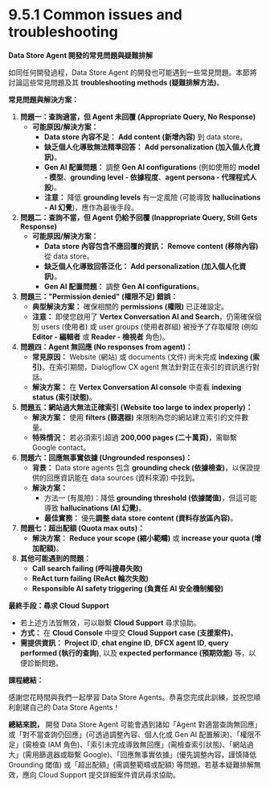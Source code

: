 # 9.5.1 Common issues and troubleshooting

**Data Store Agent 開發的常見問題與疑難排解**

如同任何開發過程，Data Store Agent 的開發也可能遇到一些常見問題。本節將討論這些常見問題及其 **troubleshooting methods (疑難排解方法)**。

**常見問題與解決方案：**

1. **問題一：查詢適當，但 Agent 未回覆 (Appropriate Query, No Response)**
    - **可能原因/解決方案：**
        - **Data store 內容不足：** **Add content (新增內容)** 到 data store。
        - **缺乏個人化導致無法精準回答：** **Add personalization (加入個人化資訊)**。
        - **Gen AI 配置問題：** 調整 **Gen AI configurations** (例如使用的 **model - 模型**、**grounding level - 依據程度**、**agent persona - 代理程式人設**)。
        - **注意：** 降低 **grounding levels** 有一定風險 (可能導致 **hallucinations - AI 幻覺**)，應作為最後手段。
2. **問題二：查詢不當，但 Agent 仍給予回覆 (Inappropriate Query, Still Gets Response)**
    - **可能原因/解決方案：**
        - **Data store 內容包含不應回覆的資訊：** **Remove content (移除內容)** 從 data store。
        - **缺乏個人化導致回答泛化：** **Add personalization (加入個人化資訊)**。
        - **Gen AI 配置問題：** 調整 **Gen AI configurations**。
3. **問題三："Permission denied" (權限不足) 錯誤：**
    - **典型解決方案：** 確保相關的 **permissions (權限)** 已正確設定。
    - **注意：** 即使您啟用了 **Vertex Conversation AI and Search**，仍需確保個別 users (使用者) 或 user groups (使用者群組) 被授予了存取權限 (例如 **Editor - 編輯者** 或 **Reader - 檢視者** 角色)。
4. **問題四：Agent 無回應 (No responses from agent)：**
    - **常見原因：** Website (網站) 或 documents (文件) 尚未完成 **indexing (索引)**。在索引期間，Dialogflow CX agent 無法針對正在索引的資訊進行對話。
    - **解決方案：** 在 **Vertex Conversation AI console** 中查看 **indexing status (索引狀態)**。
5. **問題五：網站過大無法正確索引 (Website too large to index properly)：**
    - **解決方案：** 使用 **filters (篩選器)** 來限制為您的網站建立索引的文件數量。
    - **特殊情況：** 若必須索引超過 **200,000 pages (二十萬頁)**，需聯繫 Google contact。
6. **問題六：回應無事實依據 (Ungrounded responses)：**
    - **背景：** Data store agents 包含 **grounding check (依據檢查)**，以保證提供的回應資訊能在 data sources (資料來源) 中找到。
    - **解決方案：**
        - 方法一 (有風險)：降低 **grounding threshold (依據閾值)**，但這可能導致 **hallucinations (AI 幻覺)**。
        - **最佳實務：** 優先**調整 data store content (資料存放區內容)**。
7. **問題七：超出配額 (Quota max outs)：**
    - **解決方案：** **Reduce your scope (縮小範疇)** 或 **increase your quota (增加配額)**。
8. **其他可能遇到的問題：**
    - **Call search failing (呼叫搜尋失敗)**
    - **ReAct turn failing (ReAct 輪次失敗)**
    - **Responsible AI safety triggering (負責任 AI 安全機制觸發)**

**最終手段：尋求 Cloud Support**

- 若上述方法皆無效，可以聯繫 **Cloud Support** 尋求協助。
- **方式：** 在 **Cloud Console** 中提交 **Cloud Support case (支援案件)**。
- **需提供資訊：** **Project ID**, **chat engine ID**, **DFCX agent ID**, **query performed (執行的查詢)**, 以及 **expected performance (預期效能)** 等，以便診斷問題。

**課程總結：**

感謝您花時間與我們一起學習 Data Store Agents。恭喜您完成此訓練，並祝您順利創建自己的 Data Store Agents！

**總結來說，** 開發 Data Store Agent 可能會遇到諸如「Agent 對適當查詢無回應」或「對不當查詢仍回應」(可透過調整內容、個人化或 Gen AI 配置解決)、「權限不足」(需檢查 IAM 角色)、「索引未完成導致無回應」(需檢查索引狀態)、「網站過大」(需用篩選器或聯繫 Google)、「回應無事實依據」(優先調整內容，謹慎降低 Grounding 閾值) 或「超出配額」(需調整範疇或配額) 等問題。若基本疑難排解無效，應向 Cloud Support 提交詳細案件資訊尋求協助。